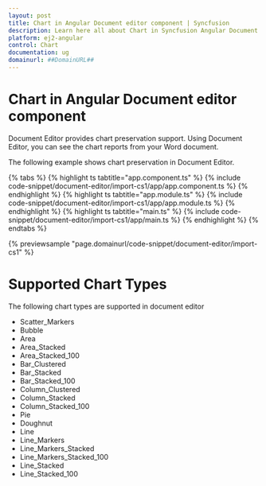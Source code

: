 ```yaml
---
layout: post
title: Chart in Angular Document editor component | Syncfusion
description: Learn here all about Chart in Syncfusion Angular Document editor component of Syncfusion Essential JS 2 and more.
platform: ej2-angular
control: Chart 
documentation: ug
domainurl: ##DomainURL##
---
```


# Chart in Angular Document editor component

Document Editor provides chart preservation support. Using Document Editor, you can see the chart reports from your Word document.

The following example shows chart preservation in Document Editor.

{% tabs %}
{% highlight ts tabtitle="app.component.ts" %}
{% include code-snippet/document-editor/import-cs1/app/app.component.ts %}
{% endhighlight %}
{% highlight ts tabtitle="app.module.ts" %}
{% include code-snippet/document-editor/import-cs1/app/app.module.ts %}
{% endhighlight %}
{% highlight ts tabtitle="main.ts" %}
{% include code-snippet/document-editor/import-cs1/app/main.ts %}
{% endhighlight %}
{% endtabs %}
  
{% previewsample "page.domainurl/code-snippet/document-editor/import-cs1" %}

# Supported Chart Types

The following chart types are supported in document editor
* Scatter_Markers
* Bubble
* Area
* Area_Stacked
* Area_Stacked_100
* Bar_Clustered
* Bar_Stacked
* Bar_Stacked_100
* Column_Clustered
* Column_Stacked
* Column_Stacked_100
* Pie
* Doughnut
* Line
* Line_Markers
* Line_Markers_Stacked
* Line_Markers_Stacked_100
* Line_Stacked
* Line_Stacked_100
